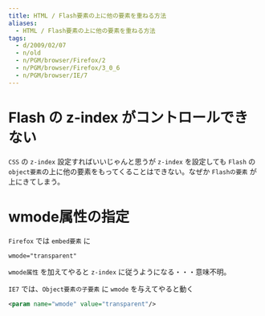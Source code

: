 ```yaml
---
title: HTML / Flash要素の上に他の要素を重ねる方法
aliases:
  - HTML / Flash要素の上に他の要素を重ねる方法
tags:
  - d/2009/02/07
  - n/old
  - n/PGM/browser/Firefox/2
  - n/PGM/browser/Firefox/3_0_6
  - n/PGM/browser/IE/7
---
```





Flash の z-index がコントロールできない
================================================================================
`CSS` の `z-index` 設定すればいいじゃんと思うが `z-index` を設定しても `Flash` の `object要素`の上に他の要素をもってくることはできない。なぜか `Flashの要素` が上にきてしまう。

wmode属性の指定
================================================================================
`Firefox` では `embed要素` に

```
wmode="transparent"
```

`wmode属性` を加えてやると `z-index` に従うようになる・・・意味不明。

`IE7` では、`Object要素の子要素` に `wmode` を与えてやると動く

```xml
<param name="wmode" value="transparent"/>
```

